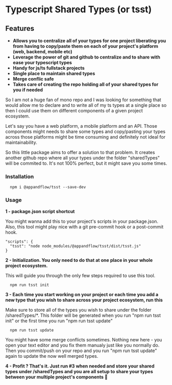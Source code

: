 # Typescript Shared Types (or tsst)

## Features

- **Allows you to centralize all of your types for one project liberating you from having to copy/paste them on each of your project's platform (web, backend, mobile etc)**
- **Leverage the power of git and github to centralize and to share with ease your typescript types**
- **Handy for js/ts fullstack projects**
- **Single place to maintain shared types**
- **Merge conflic safe**
- **Takes care of creating the repo holding all of your shared types for you if needed**

So I am not a huge fan of mono repo and I was looking for something that would
allow me to declare and to write all of my ts types at a single place so then I could
use them on different components of a given project ecosystem.

Let's say you have a web platform, a mobile platform and an API.
Those components might needs to share some types and copy/pasting your types
across those platforms might be time consuming and definitely not ideal for maintainability.

So this little package aims to offer a solution to that problem. It creates another
github repo where all your types under the folder "sharedTypes" will be commited to. It's not 100% perfect, but it might save you some times.

### Installation

```
  npm i @appandflow/tsst --save-dev
```

### Usage

**1 - package.json script shortcut**

You might wanna add this to your project's scripts in your package.json.
Also, this tool might play nice with a git pre-commit hook or a post-commit hook.

```
"scripts": {
  "tsst": "node node_modules/@appandflow/tsst/dist/tsst.js"
}
```

**2 - Initialization. You only need to do that at one place in your whole project ecosystem.**

This will guide you through the only few steps required to use this tool.

```
  npm run tsst init
```

**3 - Each time you start working on your project or each time you add a new type that you wish to share across your project ecosystem, run this**

Make sure to store all of the types you wish to share under the folder /sharedTypes/\*.
This folder will be generated when you run "npm run tsst init" or the first time you run
"npm run tsst update"

```
  npm run tsst update
```

You might have some merge conflicts sometimes. Nothing new here - you open your text editor
and you fix them manualy just like you normally do. Then you commit/push on your repo and you run
"npm run tsst update" again to update the now well merged types.

**4 - Profit ? That's it. Just run #3 when needed and store your shared types under /sharedTypes and you are all setup to share your types between your multiple project's components 👏**
